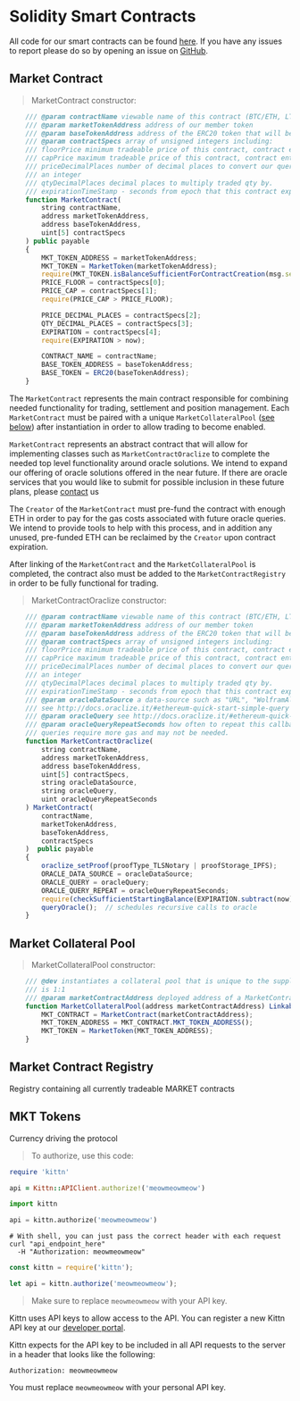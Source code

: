 # Solidity Smart Contracts

All code for our smart contracts can be found [here](https://github.com/MarketProject/MarketProtocol). If you have any
issues to report please do so by opening an issue on [GitHub](https://github.com/MarketProject/MarketProtocol/issues).

## Market Contract

> MarketContract constructor:

```javascript
    /// @param contractName viewable name of this contract (BTC/ETH, LTC/ETH, etc)
    /// @param marketTokenAddress address of our member token
    /// @param baseTokenAddress address of the ERC20 token that will be used for collateral and pricing
    /// @param contractSpecs array of unsigned integers including:
    /// floorPrice minimum tradeable price of this contract, contract enters settlement if breached
    /// capPrice maximum tradeable price of this contract, contract enters settlement if breached
    /// priceDecimalPlaces number of decimal places to convert our queried price from a floating point to
    /// an integer
    /// qtyDecimalPlaces decimal places to multiply traded qty by.
    /// expirationTimeStamp - seconds from epoch that this contract expires and enters settlement
    function MarketContract(
        string contractName,
        address marketTokenAddress,
        address baseTokenAddress,
        uint[5] contractSpecs
    ) public payable
    {
        MKT_TOKEN_ADDRESS = marketTokenAddress;
        MKT_TOKEN = MarketToken(marketTokenAddress);
        require(MKT_TOKEN.isBalanceSufficientForContractCreation(msg.sender));    // creator must be MKT holder
        PRICE_FLOOR = contractSpecs[0];
        PRICE_CAP = contractSpecs[1];
        require(PRICE_CAP > PRICE_FLOOR);

        PRICE_DECIMAL_PLACES = contractSpecs[2];
        QTY_DECIMAL_PLACES = contractSpecs[3];
        EXPIRATION = contractSpecs[4];
        require(EXPIRATION > now);

        CONTRACT_NAME = contractName;
        BASE_TOKEN_ADDRESS = baseTokenAddress;
        BASE_TOKEN = ERC20(baseTokenAddress);
    }
```

The `MarketContract` represents the main contract responsible for 
combining needed functionality for trading, settlement and position management.  Each `MarketContract` 
must be paired with a unique `MarketCollateralPool` ([see below](#collateral-pool)) after instantiation in order to allow trading to become
enabled.  

`MarketContract` represents an abstract contract that will allow for implementing 
classes such as `MarketContractOraclize` to complete the needed top level functionality around oracle solutions.
We intend to expand our offering of oracle solutions offered in the near future.  If there are oracle services that
you would like to submit for possible inclusion in these future plans, please [contact](mailto:info@marketprotocol.io) us


The `Creator` of the `MarketContract` must pre-fund the contract with enough ETH in order to pay for the gas costs
associated with future oracle queries.  We intend to provide tools to help with this process, and in addition any
unused, pre-funded ETH can be reclaimed by the `Creator` upon contract expiration.


After linking of the `MarketContract` and the `MarketCollateralPool` is completed, the contract also must be added to 
the `MarketContractRegistry` in order to be fully functional for trading.

> MarketContractOraclize constructor:

```javascript
    /// @param contractName viewable name of this contract (BTC/ETH, LTC/ETH, etc)
    /// @param marketTokenAddress address of our member token
    /// @param baseTokenAddress address of the ERC20 token that will be used for collateral and pricing
    /// @param contractSpecs array of unsigned integers including:
    /// floorPrice minimum tradeable price of this contract, contract enters settlement if breached
    /// capPrice maximum tradeable price of this contract, contract enters settlement if breached
    /// priceDecimalPlaces number of decimal places to convert our queried price from a floating point to
    /// an integer
    /// qtyDecimalPlaces decimal places to multiply traded qty by.
    /// expirationTimeStamp - seconds from epoch that this contract expires and enters settlement
    /// @param oracleDataSource a data-source such as "URL", "WolframAlpha", "IPFS"
    /// see http://docs.oraclize.it/#ethereum-quick-start-simple-query
    /// @param oracleQuery see http://docs.oraclize.it/#ethereum-quick-start-simple-query for examples
    /// @param oracleQueryRepeatSeconds how often to repeat this callback to check for settlement, more frequent
    /// queries require more gas and may not be needed.
    function MarketContractOraclize(
        string contractName,
        address marketTokenAddress,
        address baseTokenAddress,
        uint[5] contractSpecs,
        string oracleDataSource,
        string oracleQuery,
        uint oracleQueryRepeatSeconds
    ) MarketContract(
        contractName,
        marketTokenAddress,
        baseTokenAddress,
        contractSpecs
    )  public payable
    {
        oraclize_setProof(proofType_TLSNotary | proofStorage_IPFS);
        ORACLE_DATA_SOURCE = oracleDataSource;
        ORACLE_QUERY = oracleQuery;
        ORACLE_QUERY_REPEAT = oracleQueryRepeatSeconds;
        require(checkSufficientStartingBalance(EXPIRATION.subtract(now)));
        queryOracle();  // schedules recursive calls to oracle
    }
```


## Market Collateral Pool

> MarketCollateralPool constructor:

```javascript
    /// @dev instantiates a collateral pool that is unique to the supplied address of a MarketContract. This pairing
    /// is 1:1
    /// @param marketContractAddress deployed address of a MarketContract
    function MarketCollateralPool(address marketContractAddress) Linkable(marketContractAddress) public {
        MKT_CONTRACT = MarketContract(marketContractAddress);
        MKT_TOKEN_ADDRESS = MKT_CONTRACT.MKT_TOKEN_ADDRESS();
        MKT_TOKEN = MarketToken(MKT_TOKEN_ADDRESS);
    }
```

## Market Contract Registry

Registry containing all currently tradeable MARKET contracts


## MKT Tokens

Currency driving the protocol



> To authorize, use this code:

```ruby
require 'kittn'

api = Kittn::APIClient.authorize!('meowmeowmeow')
```

```python
import kittn

api = kittn.authorize('meowmeowmeow')
```

```shell
# With shell, you can just pass the correct header with each request
curl "api_endpoint_here"
  -H "Authorization: meowmeowmeow"
```

```javascript
const kittn = require('kittn');

let api = kittn.authorize('meowmeowmeow');
```

> Make sure to replace `meowmeowmeow` with your API key.

Kittn uses API keys to allow access to the API. You can register a new Kittn API key at our [developer portal](http://example.com/developers).

Kittn expects for the API key to be included in all API requests to the server in a header that looks like the following:

`Authorization: meowmeowmeow`

<aside class="notice">
You must replace <code>meowmeowmeow</code> with your personal API key.
</aside>
